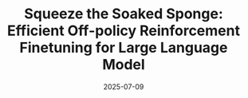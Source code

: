 ---
title: 'Squeeze the Soaked Sponge: Efficient Off-policy Reinforcement Finetuning for Large Language Model'
authors:
- Jing Liang
- Hongyao Tang
- Yi Ma
- admin
- YAN ZHENG
- Shuyue Hu
- Lei Bai
- Jianye HAO

date: '2025-07-09'
publishDate: '2025-07-09T00:00:00Z'
publication_types:
- article-journal # 'article-journal' corresponds to Journal paper
publication: '*arXiv preprint arXiv:2507.06892*'

featured: false

# Links
url_pdf: 'https://arxiv.org/pdf/2507.06892.pdf'
url_source: 'https://arxiv.org/abs/2507.06892'
url_code: ''
url_dataset: ''
url_poster: ''
url_project: ''
url_slides: ''
url_video: ''

summary: 'This paper introduces an efficient method for finetuning Large Language Models (LLMs) using off-policy reinforcement learning, aiming to improve performance while minimizing computational resources.'

tags:
  - LLM Post-training
  - Reinforcement Learning
  - Fine-tuning
  - Off-policy

# Featured image
# To use, add an image named `featured.jpg/png` to your page's folder.
image:
  caption: ''
  focal_point: ''
  preview_only: false
---